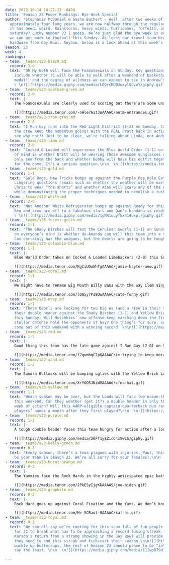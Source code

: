 ```yaml
---
date: 2022-10-14 10:27:23 -0400
title: 'Season 23 Power Rankings: Bye Week Special'
author: 'Stephanie McDaniel & Sasha Buchert - Well, after two weeks of football and
  approximately four long years, we are now halfway through the regular season. And
  it has been… weird. Rainstorms, heavy winds, hurricanes, forfeits, and games on
  saturday? Lucky number 23 I guess. We’re just glad the bye week is over and that
  we can get back to football this Sunday. At least our travel team brought back some
  hardware from Gay Bowl. Anyhoo, below is a look ahead at this week’s games.      '
season: 23
week: 4
rankings:
- team: _teams/s23-black.md
  record: 3-0
  text: "Oh My Goth will face the Foamosexuals on Sunday. Key questions to consider
    include whether JC will be able to walk after a weekend of basketball (and a silver
    medal!) and the degree of wildness we can expect to see in Andrew’s hair.\n\n
    \ \n![](https://media.giphy.com/media/LOQrcMUBJoxylQGvoY/giphy.gif)"
- team: _teams/s23-seafoam-green.md
  record: 3-0
  text: |-
    The Foamosexuals are clearly used to scoring but there are some unanswered questions about the notorious Foamosexuals that will be decided on Sunday. Chris M. really knows how to re-enter the league. With the commish and a deep bench on their side, what could go wrong? Should be an awesome game. Too bad it's at 9 o’clock in the morning.

    ![](https://media.tenor.com/-oHle76atJoAAAAC/antm-entrances.gif)
- team: _teams/s23-iron-grey.md
  record: 2-0
  text: "I Run Gay runs into the Red Light District (1-2) on Sunday. Can Andy and
    the crew keep the momentum going? With the REAL Pratt back in action, we don’t
    see why not?! Just to be clear, we’re talking about Linda, not Andy.\n\n  \n![](https://media.tenor.com/nZhlbp0mXYEAAAAC/fire-beyonce.gif)"
- team: _teams/s23-lime.md
  record: 2-0
  text: "Cocked & Loaded will experience the Blue World Order (1-1) on Sunday. Top
    of mind is whether Britt will be wearing those awesome sunglasses defenses often
    only see from the back and whether Bobby will have his outfit together in time
    for the game. It’s a serious question.\n\n  \n![](https://media.tenor.com/u8uX3PwguFwAAAAC/glasses-sunglasses.gif)"
- team: _teams/s23-gold.md
  record: 1-1
  text: "Gold Dogs, New Tricks bumps up against the Purple Pee Hole Eaters (1-1).
    Lingering questions remain such as whether the weather will be warm enough for
    Chris to wear “the shorts” and whether Adam will scare any of the new players
    while demonstrating the proper techniques needed to demolish a rusher. \n\n![](https://media.tenor.com/KTEOrfEo8hkAAAAd/sataoa-laumea.gif)"
- team: _teams/s23-white.md
  record: 2-0
  text: "Not Another White Refrigerator bumps up against Ready for this Kelly (0-3).
    Ben and crew are off to a fabulous start and Dan’s bandana is ready to go. \n\n
    \ \n![](https://media.giphy.com/media/1yMR1uuyfkx414uxpl/giphy.gif)"
- team: _teams/s23-forest-green.md
  record: 1-1
  text: "The Shady Birches will test the Cerulean Gworls (1-1) on Sunday. The question
    on everyone’s mind is whether de-Amanda can will this team into a team of destiny?
    Cam certainly has the weapons, but the Gworls are going to be tough. \n\n![](https://media.tenor.com/usIHRXr3ue4AAAAC/you-cant-run-from-your-destiny-face-the-truth.gif)"
- team: _teams/s23-columbia-blue.md
  record: 1-1
  text: |-
    Blue World Order takes on Cocked & Loaded Limebackers (2-0) this Sunday. Ben is really coming into himself as a QB this season. I mean, have you _seen_ those football-slinging, flag-pulling, money-making biceps??? It’s just unfortunate that this Blue World doesn’t include any women+ in it…

    ![](https://media.tenor.com/KgCiUOuWhTgAAAAd/jamie-hayter-aew.gif)
- team: _teams/s23-coral.md
  record: 1-1
  text: |-
    We might have to rename Big Mouth Billy Bass with the way Clem sings and flops all over the field. Hopefully having some of their zen players back on the field with them this Sunday will bode better for Rick Royal’d (0-2) and keep Clem in check.

    ![](https://media.tenor.com/lQ85yrPI9DwAAAAC/cute-funny.gif)
- team: _teams/s23-navy.md
  record: 1-1
  text: "These Gworls are looking for two big Ws (and a rise in their rankings) in
    their double header against the Shady Birches (1-1) and Yellow Brick Loads (1-1)
    this Sunday. Will Hotchkiss’ new offense keep marching down the fields? Can this
    stellar defense hold the opponents at bay? One thing’s for sure, somebody will
    come out of this weekend with a winning record! \n\n![](https://media.tenor.com/Q4bx2G_ZiQsAAAAd/winner-winner-turkey-dinner-beth-dutton.gif)"
- team: _teams/s23-red.md
  record: 1-2
  text: |-
    Good thing this team has the late game against I Run Gay (2-0) on Sunday, because they’ll surely need their rest after visiting the Red Light District in Hawaii this past week. Will Brandon be fully recovered by the end of the season?? Let’s hope so, because this team really needs a win.

    ![](https://media.tenor.com/f2qwmbqC2pQAAAAC/im-trying-to-keep-morale-high-patrick-brewer.gif)
- team: _teams/s23-sand.md
  record: 1-2
  text: |-
    The Sandra Bullocks will be bumping uglies with the Yellow Brick Loads (1-1) this week. The question here is: Will Ms. Bullock will be proud or embarrassed by their performance? I hear Vincent’s been doing parachute runs again in preparation! We’ve all missed those cakes…

    ![](https://media.tenor.com/XrYOOSJNiWMAAAAd/cfna-hat.gif)
- team: _teams/s23-yellow.md
  record: 1-1
  text: "Beach season may be over, but the Loads will face two ocean-themed teams
    this weekend. Can they weather (get it?) a double header in only their second
    week of action? Will this AARP-eligible captain-quarterback duo remember their
    players’ names a month after they first played?\n\n  \n![](https://media.giphy.com/media/yunLFq5tevAsw/giphy-downsized-large.gif)"
- team: _teams/s23-purple.md
  record: 1-1
  text: |-
    A tough double header faces this team hungry for action after a long layoff. A game against last year’s champion QB and the current #1 team will test a team that hasn’t won a game contested on the field. Luckily QB Andrew is used to double the action and can tap into those twin daddy energy reserves to face the challenge.

    ![](https://media.giphy.com/media/26Ff1y8ZicC4x5wLS/giphy.gif)
- team: _teams/s23-kelly-green.md
  record: 0-3
  text: "Every season, there’s a team plagued with injuries. Paul, this happens to
    be your team in Season 23. We’re all sorry for your loss(es).\n\n  \n![](https://media.giphy.com/media/qCluSTHmbOHYI/giphy.gif)"
- team: _teams/s23-burnt-orange.md
  record: 0-3
  text: |-
    The Yammies face the Rock Hards in the highly anticipated epic battle of the Joes…etc

    ![](https://media.tenor.com/JPkESyIjgKkAAAAS/joe-biden.gif)
- team: _teams/s23-graphite.md
  record: 0-2
  text: |-
    Rock Hard goes up against Coral Fixation and the Yams. We don’t know who will win or who will even show up but our money is on Kat for the win, whatever the game.

    ![](https://media.tenor.com/He-SCRaot-0AAAAC/kat-hi.gif)
- team: _teams/s23-royal.md
  record: 0-2
  text: "We can all say we’re rooting for this team full of fun people, especially
    for JC to break what has to be approaching a record losing streak. Maybe Sean
    Karson’s return from a strong showing in the Gay Bowl will provide the inspiration
    they need to end this streak and kickstart their season.\n\n![](https://media.tenor.com/RXFTK7OMSKYAAAAd/orbit-streak.gif)\n\nWell,
    buckle up buttercups, the rest of Season 23 should prove to be “interesting” to
    say the least. \n\n  \n![](https://media.giphy.com/media/11IwpB7SH7gGUU/giphy.gif)"

---
```

